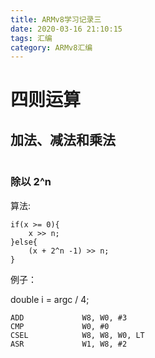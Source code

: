 ```yaml
---
title: ARMv8学习记录三
date: 2020-03-16 21:10:15
tags: 汇编
category: ARMv8汇编
---
```


# 四则运算
## 加法、减法和乘法
```cpp

```
### 除以 2^n
算法:
```
if(x >= 0){
    x >> n;
}else{
    (x + 2^n -1) >> n;
}
```

例子：

double i = argc / 4;
```
ADD             W8, W0, #3          
CMP             W0, #0
CSEL            W8, W8, W0, LT
ASR             W1, W8, #2
```